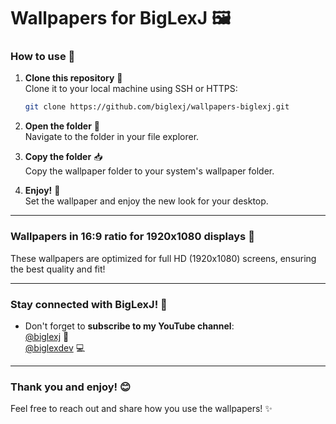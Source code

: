 # Wallpapers for BigLexJ 🖼️

### How to use 🔧

1. **Clone this repository** 🚀  
    Clone it to your local machine using SSH or HTTPS:
    
    ```bash
    git clone https://github.com/biglexj/wallpapers-biglexj.git
    ```

2. **Open the folder** 📂  
    Navigate to the folder in your file explorer.

3. **Copy the folder** 📥  
    Copy the wallpaper folder to your system's wallpaper folder.

4. **Enjoy!** 🎉  
    Set the wallpaper and enjoy the new look for your desktop.

---

### Wallpapers in 16:9 ratio for 1920x1080 displays 🎨

These wallpapers are optimized for full HD (1920x1080) screens, ensuring the best quality and fit!

---

### Stay connected with BigLexJ! 📱

- Don't forget to **subscribe to my YouTube channel**:  
  [@biglexj](https://www.youtube.com/@biglexj) 🎥  
  [@biglexdev](https://www.youtube.com/@biglexdev) 💻

---

### Thank you and enjoy! 😊  
Feel free to reach out and share how you use the wallpapers! ✨

